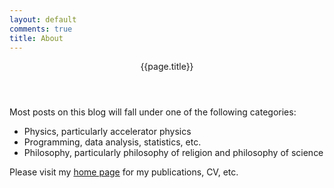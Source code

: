 ```yaml
---
layout: default
comments: true
title: About
---
```


<header class="page-heading">{{page.title}}</header>

Most posts on this blog will fall under one of the following categories:

* Physics, particularly accelerator physics
* Programming, data analysis, statistics, etc.
* Philosophy, particularly philosophy of religion and philosophy of science

Please visit my [home page](https://austin-hoover.github.io) for my publications, CV, etc.